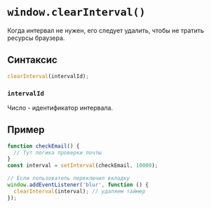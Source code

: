 # `window.clearInterval()`

Когда интервал не нужен, его следует удалить, чтобы не тратить ресурсы браузера.

## Синтаксис

```js
clearInterval(intervalId);
```

### `intervalId`

Число - идентификатор интервала.

## Пример

```js
function checkEmail() {
  // Тут логика проверки почты
}
const interval = setInterval(checkEmail, 10000);

// Если пользователь переключил вкладку
window.addEventListener('blur', function () {
  clearInterval(interval); // удаляем таймер
});
```

